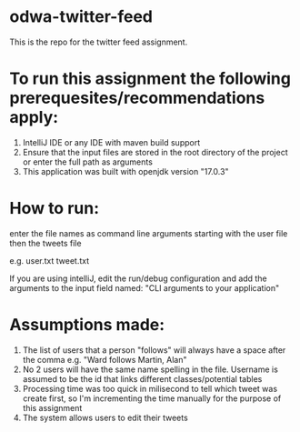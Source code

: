 # odwa-twitter-feed
This is the repo for the twitter feed assignment.

# To run this assignment the following prerequesites/recommendations apply:

1. IntelliJ IDE or any IDE with maven build support
3. Ensure that the input files are stored in the root directory of the project or enter the full path as arguments 
3. This application was built with openjdk version "17.0.3" 

# How to run:
enter the file names as command line arguments starting with the user file then the tweets file

e.g. 
user.txt tweet.txt

If you are using intelliJ, edit the run/debug configuration and add the arguments to the input field named: "CLI arguments to your application"

# Assumptions made:
1. The list of users that a person "follows" will always have a space after the comma e.g. "Ward follows Martin, Alan"
2. No 2 users will have the same name spelling in the file. Username is assumed to be the id that links different classes/potential tables
3. Processing time was too quick in milisecond to tell which tweet was create first, so I'm incrementing the time manually for the purpose of this assignment
4. The system allows users to edit their tweets



